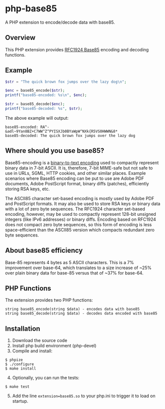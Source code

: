 php-base85
==========

A PHP extension to encode/decode data with base85.

Overview
--------
This PHP extension provides [RFC1924 Base85](http://tools.ietf.org/html/rfc1924)
encoding and decoding functions.

Example
-------
```php
$str = "The quick brown fox jumps over the lazy dog\n";

$enc = base85_encode($str);
printf("base85-encoded: %s\n", $enc);

$str = base85_decode($enc);
printf("base85-decoded: %s", $str);
```

The above example will output:

```
base85-encoded: RA^-&adl~9Yan8BZ+C7WW^Z^PYISXJb0BYaWpW^NXk{R5VS0HWWN&8*
base85-decoded: The quick brown fox jumps over the lazy dog
```

Where should you use base85?
----------------------------
Base85-encoding is a [binary-to-text encoding](http://en.wikipedia.org/wiki/Binary-to-text_encoding)
used to compactly represent binary data in 7-bit ASCII.
It is, therefore, 7-bit MIME-safe but not safe to use in URLs, SGML, HTTP
cookies, and other similar places. Example scenarios where Base85 encoding
can be put to use are Adobe PDF documents, Adobe PostScript format, binary
diffs (patches), efficiently storing RSA keys, etc.

The ASCII85 character set-based encoding is mostly used by Adobe PDF and
PostScript formats. It may also be used to store RSA keys or binary data
with a lot of zero byte sequences. The RFC1924 character set-based encoding,
however, may be used to compactly represent 128-bit unsigned integers (like
IPv6 addresses) or binary diffs. Encoding based on RFC1924 does not compact
zero byte sequences, so this form of encoding is less space-efficient than
the ASCII85 version which compacts redundant zero byte sequences.

About base85 efficiency
-----------------------
Base-85 represents 4 bytes as 5 ASCII characters. This is a 7% improvement
over base-64, which translates to a size increase of ~25% over plain
binary data for base-85 versus that of ~37% for base-64.
  
PHP Functions
-------------
The extension provides two PHP functions:

```
string base85_encode(string $data) - encodes data with base85
string base85_decode(string $data) - decodes data encoded with base85
```

Installation
------------

1. Download the source code
2. Install php build environment (php-devel)
3. Compile and install:

```
$ phpize
$ ./configure
$ make install
```
4. Optionally, you can run the tests:

```
$ make test
```
5. Add the line `extension=base85.so` to your php.ini to trigger it to load on startup.

